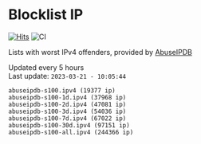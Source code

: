 # Blocklist IP

[![Hits](https://hits.seeyoufarm.com/api/count/incr/badge.svg?url=https%3A%2F%2Fgithub.com%2Fborestad%2Fblocklist-ip%2F&count_bg=%2379C83D&title_bg=%23555555&icon=&icon_color=%23E7E7E7&title=hits&edge_flat=false)](https://hits.seeyoufarm.com)  ![CI](https://img.shields.io/github/workflow/status/borestad/blocklist-ip/CI?style=flat-square)

Lists with worst IPv4 offenders, provided by [AbuseIPDB](https://www.abuseipdb.com/)

<!-- FOOTER-PLACEHOLDER -->
Updated every 5 hours<br>
Last update: `2023-03-21 - 10:05:44`
```
abuseipdb-s100.ipv4 (19377 ip)
abuseipdb-s100-1d.ipv4 (37968 ip)
abuseipdb-s100-2d.ipv4 (47081 ip)
abuseipdb-s100-3d.ipv4 (54036 ip)
abuseipdb-s100-7d.ipv4 (67022 ip)
abuseipdb-s100-30d.ipv4 (97151 ip)
abuseipdb-s100-all.ipv4 (244366 ip)
```
